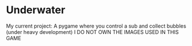 # Underwater
My current project: A pygame where you control a sub and collect bubbles (under heavy development) I DO NOT OWN THE IMAGES USED IN THIS GAME

